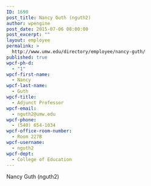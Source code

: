 ```yaml
---
ID: 1690
post_title: Nancy Guth (nguth2)
author: wpengine
post_date: 2015-07-06 08:00:00
post_excerpt: ""
layout: employee
permalink: >
  http://www.umw.edu/directory/employee/nancy-guth/
published: true
wpcf-ph-d:
  - "1"
wpcf-first-name:
  - Nancy
wpcf-last-name:
  - Guth
wpcf-title:
  - Adjunct Professor
wpcf-email:
  - nguth2@umw.edu
wpcf-phone:
  - (540) 654-1034
wpcf-office-room-number:
  - Room 227B
wpcf-username:
  - nguth2
wpcf-dept:
  - College of Education
---
```

Nancy Guth (nguth2)